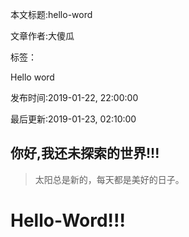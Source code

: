 本文标题:hello-word

文章作者:大傻瓜

标签：

Hello word

发布时间:2019-01-22, 22:00:00

最后更新:2019-01-23, 02:10:00



## 你好,我还未探索的世界!!!

> 太阳总是新的，每天都是美好的日子。



# Hello-Word!!!